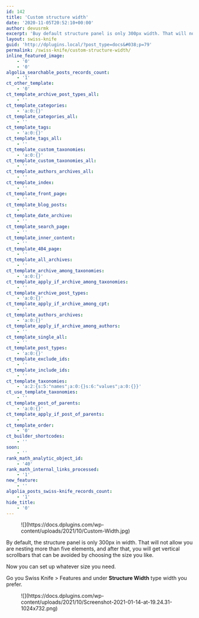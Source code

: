 ```yaml
---
id: 142
title: 'Custom structure width'
date: '2020-11-05T20:52:10+00:00'
author: devusrmk
excerpt: 'Buy default structure panel is only 300px width. That will not allow you nesting more than five elements, and after that, you will get vertical scrollbars that can be avoided by choosing the size you like.'
layout: swiss-knife
guid: 'http://dplugins.local/?post_type=docs&#038;p=79'
permalink: /swiss-knife/custom-structure-width/
inline_featured_image:
    - '0'
    - '0'
algolia_searchable_posts_records_count:
    - '1'
ct_other_template:
    - '0'
ct_template_archive_post_types_all:
    - ''
ct_template_categories:
    - 'a:0:{}'
ct_template_categories_all:
    - ''
ct_template_tags:
    - 'a:0:{}'
ct_template_tags_all:
    - ''
ct_template_custom_taxonomies:
    - 'a:0:{}'
ct_template_custom_taxonomies_all:
    - ''
ct_template_authors_archives_all:
    - ''
ct_template_index:
    - ''
ct_template_front_page:
    - ''
ct_template_blog_posts:
    - ''
ct_template_date_archive:
    - ''
ct_template_search_page:
    - ''
ct_template_inner_content:
    - ''
ct_template_404_page:
    - ''
ct_template_all_archives:
    - ''
ct_template_archive_among_taxonomies:
    - 'a:0:{}'
ct_template_apply_if_archive_among_taxonomies:
    - ''
ct_template_archive_post_types:
    - 'a:0:{}'
ct_template_apply_if_archive_among_cpt:
    - ''
ct_template_authors_archives:
    - 'a:0:{}'
ct_template_apply_if_archive_among_authors:
    - ''
ct_template_single_all:
    - ''
ct_template_post_types:
    - 'a:0:{}'
ct_template_exclude_ids:
    - ''
ct_template_include_ids:
    - ''
ct_template_taxonomies:
    - 'a:2:{s:5:"names";a:0:{}s:6:"values";a:0:{}}'
ct_use_template_taxonomies:
    - ''
ct_template_post_of_parents:
    - 'a:0:{}'
ct_template_apply_if_post_of_parents:
    - ''
ct_template_order:
    - '0'
ct_builder_shortcodes:
    - ''
soon:
    - ''
rank_math_analytic_object_id:
    - '40'
rank_math_internal_links_processed:
    - '1'
new_feature:
    - ''
algolia_posts_swiss-knife_records_count:
    - '1'
hide_title:
    - '0'
---
```


<figure class="wp-block-image size-full">![](https://docs.dplugins.com/wp-content/uploads/2021/10/Custom-Width.jpg)</figure>By default, the structure panel is only 300px in width. That will not allow you are nesting more than five elements, and after that, you will get vertical scrollbars that can be avoided by choosing the size you like.

Now you can set up whatever size you need.

Go you Swiss Knife &gt; Features and under **Structure Width** type width you prefer.

<figure class="wp-block-image size-large is-resized">![](https://docs.dplugins.com/wp-content/uploads/2021/10/Screenshot-2021-01-14-at-19.24.31-1024x732.png)</figure>